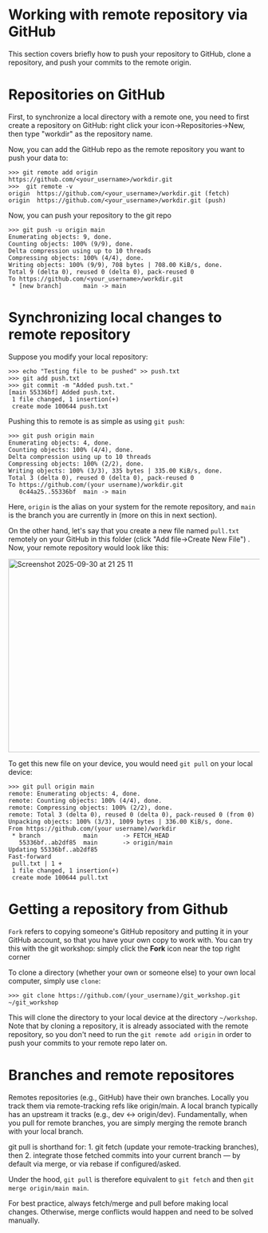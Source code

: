 # Working with remote repository via GitHub

This section covers briefly how to push your repository to GitHub, clone a repository, and push your commits to the remote origin.


# Repositories on GitHub

First, to synchronize a local directory with a remote one, you need to first create a repository on GitHub: right click your icon->Repositories->New, then type "workdir" as the repository name. 

Now, you can add the GitHub repo as the remote repository you want to push your data to:

```
>>> git remote add origin https://github.com/<your_username>/workdir.git
>>>  git remote -v
origin	https://github.com/<your_username>/workdir.git (fetch)
origin	https://github.com/<your_username>/workdir.git (push)
```

Now, you can push your repository to the git repo

```
>>> git push -u origin main 
Enumerating objects: 9, done.
Counting objects: 100% (9/9), done.
Delta compression using up to 10 threads
Compressing objects: 100% (4/4), done.
Writing objects: 100% (9/9), 708 bytes | 708.00 KiB/s, done.
Total 9 (delta 0), reused 0 (delta 0), pack-reused 0
To https://github.com/<your_username>/workdir.git
 * [new branch]      main -> main

```


# Synchronizing local changes to remote repository

Suppose you modify your local repository:

```
>>> echo "Testing file to be pushed" >> push.txt
>>> git add push.txt 
>>> git commit -m "Added push.txt."
[main 55336bf] Added push.txt.
 1 file changed, 1 insertion(+)
 create mode 100644 push.txt
```

Pushing this to remote is as simple as using `git push`: 

```
>>> git push origin main
Enumerating objects: 4, done.
Counting objects: 100% (4/4), done.
Delta compression using up to 10 threads
Compressing objects: 100% (2/2), done.
Writing objects: 100% (3/3), 335 bytes | 335.00 KiB/s, done.
Total 3 (delta 0), reused 0 (delta 0), pack-reused 0
To https://github.com/(your username)/workdir.git
   0c44a25..55336bf  main -> main
```

Here, `origin` is the alias on your system for the remote repository, and `main` is the branch you are currently in (more on this in next section).

On the other hand, let's say that you create a new file named `pull.txt` remotely on your GitHub in this folder (click "Add file->Create New File") . Now, your remote repository would look like this:

<img width="1477" height="387" alt="Screenshot 2025-09-30 at 21 25 11" src="https://github.com/user-attachments/assets/9862564f-9918-4c5d-9488-a4d17f88a334" />

To get this new file on your device, you would need `git pull` on your local device:

```
>>> git pull origin main
remote: Enumerating objects: 4, done.
remote: Counting objects: 100% (4/4), done.
remote: Compressing objects: 100% (2/2), done.
remote: Total 3 (delta 0), reused 0 (delta 0), pack-reused 0 (from 0)
Unpacking objects: 100% (3/3), 1009 bytes | 336.00 KiB/s, done.
From https://github.com/(your username)/workdir
 * branch            main       -> FETCH_HEAD
   55336bf..ab2df85  main       -> origin/main
Updating 55336bf..ab2df85
Fast-forward
 pull.txt | 1 +
 1 file changed, 1 insertion(+)
 create mode 100644 pull.txt
```

# Getting a repository from Github

`Fork` refers to copying someone's GitHub repository and putting it in your GitHub account, so that you have your own copy to work with. You can try this with the git workshop: simply click the **Fork** icon near the top right corner

To clone a directory (whether your own or someone else) to your own local computer, simply use `clone`:

```
>>> git clone https://github.com/(your_username)/git_workshop.git ~/git_workshop
```

This will clone the directory to your local device at the directory `~/workshop`. Note that by cloning a repository, it is already associated with the remote repository, so you don't need to run the `git remote add origin` in order to push your commits to your remote repo later on. 


# Branches and remote repositores

Remotes repositories (e.g., GitHub) have their own branches. Locally you track them via remote-tracking refs like origin/main. A local branch typically has an upstream it tracks (e.g., dev ↔ origin/dev). Fundamentally, when you pull for remote branches, you are simply merging the remote branch with your local branch. 

git pull is shorthand for:
	1.	git fetch (update your remote-tracking branches), then
	2.	integrate those fetched commits into your current branch — by default via merge, or via rebase if configured/asked.

Under the hood, `git pull` is therefore equivalent to `git fetch` and then `git merge origin/main main`. 

For best practice, always fetch/merge and pull before making local changes. Otherwise, merge conflicts would happen and need to be solved manually. 
